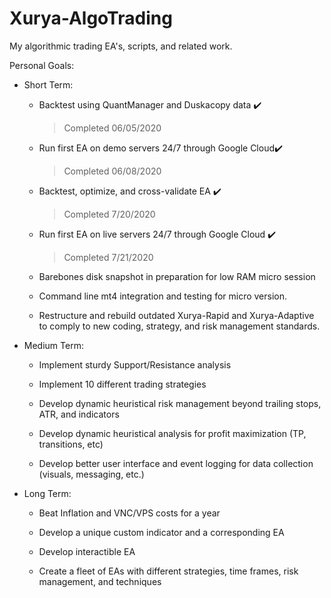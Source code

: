 # Xurya-AlgoTrading
My algorithmic trading EA's, scripts, and related work.

Personal Goals:

* Short Term:

  * Backtest using QuantManager and Duskacopy data :heavy_check_mark:
    > Completed 06/05/2020

  * Run first EA on demo servers 24/7 through Google Cloud:heavy_check_mark:
    > Completed 06/08/2020

  * Backtest, optimize, and cross-validate EA :heavy_check_mark:
    > Completed 7/20/2020

  * Run first EA on live servers 24/7 through Google Cloud :heavy_check_mark:
    > Completed 7/21/2020

  * Barebones disk snapshot in preparation for low RAM micro session

  * Command line mt4 integration and testing for micro version.
  
  * Restructure and rebuild outdated Xurya-Rapid and Xurya-Adaptive to comply to new coding, strategy, and risk management standards. 

* Medium Term:

  * Implement sturdy Support/Resistance analysis

  * Implement 10 different trading strategies

  * Develop dynamic heuristical risk management beyond trailing stops, ATR, and indicators

  * Develop dynamic heuristical analysis for profit maximization (TP, transitions, etc)

  * Develop better user interface and event logging for data collection (visuals, messaging, etc.)

* Long Term:

  * Beat Inflation and VNC/VPS costs for a year

  * Develop a unique custom indicator and a corresponding EA

  * Develop interactible EA

  * Create a fleet of EAs with different strategies, time frames, risk management, and techniques

